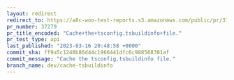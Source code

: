 ```yaml
---
layout: redirect
redirect_to: https://a8c-woo-test-reports.s3.amazonaws.com/public/pr/37279/api/index.html
pr_number: 37279
pr_title_encoded: "Cache+the+tsconfig.tsbuildinfo+file."
pr_test_type: api
last_published: "2023-03-16 20:48:58 +0000"
commit_sha: ff9a5c1240b86d44c1966441dfc6c988568301af
commit_message: "Cache the tsconfig.tsbuildinfo file."
branch_name: dev/cache-tsbuildinfo
---
```


